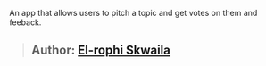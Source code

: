 An app that allows users to pitch a topic and get votes on them and feeback.
>## Author: [El-rophi Skwaila](https://github.com/Elrophi/News-Highlight)